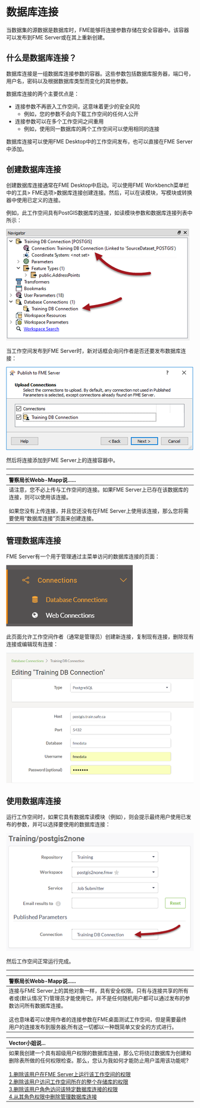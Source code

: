 # 数据库连接

当数据集的源数据是数据库时，FME能够将连接参数存储在安全容器中。该容器可以发布到FME Server或在其上重新创建。

## 什么是数据库连接？

数据库连接是一组数据库连接参数的容器。这些参数包括数据库服务器，端口号，用户名，密码以及根据数据库类型而变化的其他参数。

数据库连接的两个主要优点是：

* 连接参数不再嵌入工作空间，这意味着更少的安全风险
  * 例如，您的参数不会向下载工作空间的任何人公开
* 连接参数可以在多个工作空间之间重用
  * 例如，使用同一数据库的两个工作空间可以使用相同的连接

数据库连接可以使用FME Desktop中的工作空间发布，也可以直接在FME Server中添加。

## 创建数据库连接

创建数据库连接通常在FME Desktop中启动。可以使用FME Workbench菜单栏中的工具&gt; FME选项&gt;数据库连接创建连接。然后，可以在读模块，写模块或转换器中使用已定义的连接。

例如，此工作空间具有PostGIS数据库的连接，如读模块参数和数据库连接列表中所示：

[![](../.gitbook/assets/img2.001.databaseconnectioninwb.png)](https://github.com/xuhengxx/FMETraining-1/tree/f1cdae5373cf9425ee2d148732792713c9043d44/ServerAuthoring2DataHandling/Images/Img2.001.DatabaseConnectionInWB.png)

当工作空间发布到FME Server时，新对话框会询问作者是否还要发布数据库连接：

[![](../.gitbook/assets/img2.002.databaseconnectioninwiz.png)](https://github.com/xuhengxx/FMETraining-1/tree/f1cdae5373cf9425ee2d148732792713c9043d44/ServerAuthoring2DataHandling/Images/Img2.002.DatabaseConnectionInWiz.png)

然后将连接添加到FME Server上的连接容器中。

---

|  警察局长Webb-Mapp说...... |
| :--- |
|  请注意，您不必上传与工作空间的连接。如果FME Server上已存在该数据库的连接，则可以使用该连接。 <br><br>如果您没有上传连接，并且您还没有在FME Server上使用该连接，那么您将需要使用“数据库连接”页面来创建连接。 |

## 管理数据库连接

FME Server有一个用于管理通过主菜单访问的数据库连接的页面：

[![](../.gitbook/assets/img2.003.connectionsmenu.png)](https://github.com/xuhengxx/FMETraining-1/tree/f1cdae5373cf9425ee2d148732792713c9043d44/ServerAuthoring2DataHandling/Images/Img2.003.ConnectionsMenu.png)

此页面允许工作空间作者（通常是管理员）创建新连接，复制现有连接，删除现有连接或编辑现有连接：

[![](../.gitbook/assets/img2.004.databaseconnectioneditinginserver.png)](https://github.com/xuhengxx/FMETraining-1/tree/f1cdae5373cf9425ee2d148732792713c9043d44/ServerAuthoring2DataHandling/Images/Img2.004.DatabaseConnectionEditingInServer.png)

## 使用数据库连接

运行工作空间时，如果它具有数据库读模块（例如），则会提示最终用户使用已发布的参数，并可以选择要使用的数据库连接：

[![](../.gitbook/assets/img2.005.databaseconnectioninserverrun.png)](https://github.com/xuhengxx/FMETraining-1/tree/f1cdae5373cf9425ee2d148732792713c9043d44/ServerAuthoring2DataHandling/Images/Img2.005.DatabaseConnectionInServerRun.png)

然后工作空间正常运行完成。

---

|  警察局长Webb-Mapp说...... |
| :--- |
|  连接与FME Server上的其他对象一样，具有安全权限。只有与连接共享的所有者或\(默认情况下\)管理员才能使用它。并不是任何随机用户都可以通过发布的参数访问所有数据库连接。  <br><br>这也意味着可以使用作者的连接参数在FME桌面测试工作空间，但是需要最终用户的连接发布到服务器;所有这一切都以一种既简单又安全的方式进行。 |

|  Vector小姐说... |
| :--- |
|  如果我创建一个具有超级用户权限的数据库连接，那么它将绕过数据库为创建和删除表所做的任何权限检查。那么，您认为我如何才能防止用户滥用该功能呢?  <br><br>[1.删除该用户在FME Server上运行该工作空间的权限](http://52.73.3.37/fmedatastreaming/Manual/QAResponse2017.fmw?chapter=21&question=5&answer=1&DestDataset_TEXTLINE=C%3A%5CFMEOutput%5CQAResponse.html)<br> [2.删除该用户访问工作空间所在的整个存储库的权限](http://52.73.3.37/fmedatastreaming/Manual/QAResponse2017.fmw?chapter=21&question=5&answer=2&DestDataset_TEXTLINE=C%3A%5CFMEOutput%5CQAResponse.html)<br> [3.删除该用户角色访问该特定数据库连接的权限](http://52.73.3.37/fmedatastreaming/Manual/QAResponse2017.fmw?chapter=21&question=5&answer=3&DestDataset_TEXTLINE=C%3A%5CFMEOutput%5CQAResponse.html)<br> [4.从其角色权限中删除管理数据库连接](http://52.73.3.37/fmedatastreaming/Manual/QAResponse2017.fmw?chapter=21&question=5&answer=4&DestDataset_TEXTLINE=C%3A%5CFMEOutput%5CQAResponse.html) |

